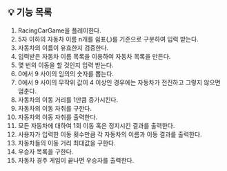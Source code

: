 ## 💡 기능 목록

1. RacingCarGame을 플레이한다.
2. 5자 이하의 자동차 이름 n개를 쉼표(,)를 기준으로 구분하여 입력 받는다. 
3. 자동차의 이름이 유효한지 검증한다. 
4. 입력받은 자동차 이름 목록을 이용하여 자동차 목록을 만든다. 
5. 몇 번의 이동을 할 것인지 입력 받는다. 
6. 0에서 9 사이의 임의의 숫자를 뽑는다. 
7. 0에서 9 사이의 무작위 값이 4 이상인 경우에는 자동차가 전진하고 그렇지 않으면 멈춘다. 
8. 자동차의 이동 거리를 1만큼 증가시킨다. 
9. 자동차의 이동 자취를 구한다. 
10. 자동차의 이동 자취를 출력한다. 
11. 모든 자동차에 대하여 1회 이동 혹은 정지시킨 결과를 출력한다. 
12. 사용자가 입력한 이동 횟수만큼 각 자동차의 이름과 이동 결과를 출력한다. 
13. 자동차들의 이동 거리 최대값을 구한다. 
14. 우승자 목록을 구한다. 
15. 자동차 경주 게임이 끝나면 우승자를 출력한다.











